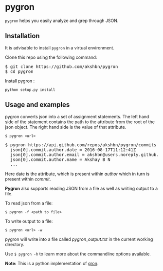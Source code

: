 # pygron

`pygron` helps you easily analyze and grep through JSON.

## Installation
It is advisable to install `pygron` in a virtual environment.

Clone this repo using the following command:
<pre>
$ git clone https://github.com/akshbn/pygron
$ cd pygron
</pre>

Install pygron :

`python setup.py install`

## Usage and examples
pygron converts json into a set of assignment statements. The left hand side of the statement contains the path to the attribute from the root of the json object. The  right hand side is the value of that attribute.

`$ pygron <url>`

<pre>
$ pygron https://api.github.com/repos/akshbn/pygron/commits | grep "commit.author"
  json[0].commit.author.date = 2016-08-17T11:12:41Z
  json[0].commit.author.email = akshbn@users.noreply.github.com
  json[0].commit.author.name = Akshay B N
  ...
</pre>

Here date is the attribute, which is present within *author* which in turn is present within *commit*.

**Pygron** also supports reading JSON from a file as well as writing output to a file.

To read json from a file:

`$ pygron -f <path to file>`

To write output to a file:

`$ pygron <url> -w`

pygron will write into a file called *pygron_output.txt* in the current working directory.

Use `$ pygron -h` to learn more about the commandline options available.

**Note:** This is a python implementation of [gron](https://github.com/tomnomnom/gron).
